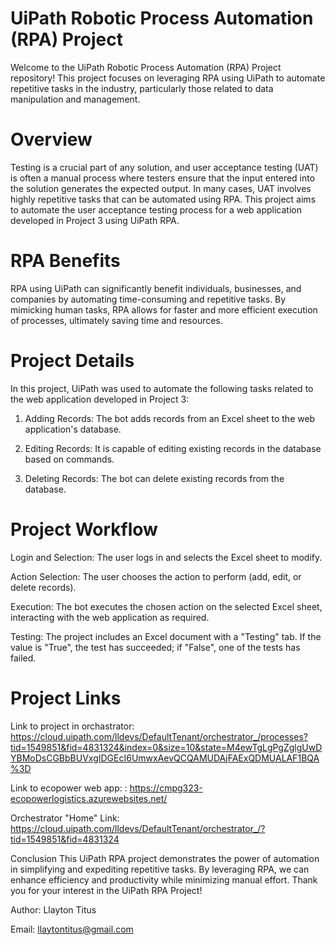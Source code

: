 # UiPath Robotic Process Automation (RPA) Project
Welcome to the UiPath Robotic Process Automation (RPA) Project repository! This project focuses on leveraging RPA using UiPath to automate repetitive tasks in the industry, particularly those related to data manipulation and management.

# Overview
Testing is a crucial part of any solution, and user acceptance testing (UAT) is often a manual process where testers ensure that the input entered into the solution generates the expected output. In many cases, UAT involves highly repetitive tasks that can be automated using RPA. This project aims to automate the user acceptance testing process for a web application developed in Project 3 using UiPath RPA.

# RPA Benefits
RPA using UiPath can significantly benefit individuals, businesses, and companies by automating time-consuming and repetitive tasks. By mimicking human tasks, RPA allows for faster and more efficient execution of processes, ultimately saving time and resources.

# Project Details
In this project, UiPath was used to automate the following tasks related to the web application developed in Project 3:

1. Adding Records: The bot adds records from an Excel sheet to the web application's database.

2. Editing Records: It is capable of editing existing records in the database based on commands.
 
3. Deleting Records: The bot can delete existing records from the database.

# Project Workflow
Login and Selection: The user logs in and selects the Excel sheet to modify.

Action Selection: The user chooses the action to perform (add, edit, or delete records).

Execution: The bot executes the chosen action on the selected Excel sheet, interacting with the web application as required.

Testing: The project includes an Excel document with a "Testing" tab. If the value is "True", the test has succeeded; if "False", one of the tests has failed.

# Project Links
Link to project in orchastrator: https://cloud.uipath.com/lldevs/DefaultTenant/orchestrator_/processes?tid=1549851&fid=4831324&index=0&size=10&state=M4ewTgLgPgZglgUwDYBMoDsCGBbBUVxgIDGEcI6UmwxAevQCQAMUDAjFAExQDMUALAF1BQA%3D

Link to ecopower web app: : https://cmpg323-ecopowerlogistics.azurewebsites.net/

Orchestrator "Home" Link: https://cloud.uipath.com/lldevs/DefaultTenant/orchestrator_/?tid=1549851&fid=4831324

Conclusion
This UiPath RPA project demonstrates the power of automation in simplifying and expediting repetitive tasks. By leveraging RPA, we can enhance efficiency and productivity while minimizing manual effort. Thank you for your interest in the UiPath RPA Project!

Author: Llayton Titus

Email: llaytontitus@gmail.com


